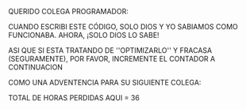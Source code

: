 QUERIDO COLEGA PROGRAMADOR:

CUANDO ESCRIBI ESTE CÓDIGO, SOLO DIOS Y YO SABIAMOS COMO FUNCIONABA.
AHORA, ¡SOLO DIOS LO SABE!

ASI QUE SI ESTA TRATANDO DE ''OPTIMIZARLO'' Y FRACASA (SEGURAMENTE), POR FAVOR,
INCREMENTE EL CONTADOR A CONTINUACION

COMO UNA ADVENTENCIA PARA SU SIGUIENTE COLEGA:

TOTAL DE HORAS PERDIDAS AQUI = 36 

